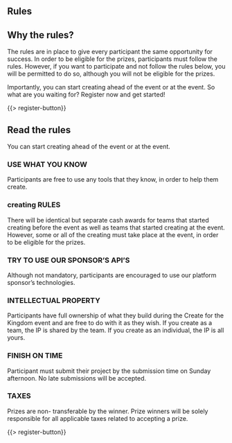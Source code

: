 ﻿## <i class="icon fa-check-circle"></i> Rules

## Why the rules?

The rules are in place to give every participant the same opportunity for success. In order to be eligible for the prizes, participants must follow the rules. However, if you want to participate and not follow the rules below, you will be permitted to do so, although you will not be eligible for the prizes.

Importantly, you can start creating ahead of the event or at the event. So what are you waiting for? Register now and get started!

{{> register-button}}
<br/>
## Read the rules

You can start creating ahead of the event or at the event.

### USE WHAT YOU KNOW 
Participants are free to use any tools that they know, in order to help them create.
### creating RULES 
There will be identical but separate cash awards for teams that started creating before the event as well as teams that started creating at the event. However, some or all of the creating must take place at the event, in order to be eligible for the prizes.
### TRY TO USE OUR SPONSOR’S API’S 
Although not mandatory, participants are encouraged to use our platform sponsor’s technologies.
### INTELLECTUAL PROPERTY 
Participants have full ownership of what they build during the Create for the Kingdom event and are free to do with it as they wish. If you create as a team, the IP is shared by the team. If you create as an individual, the IP is all yours.
### FINISH ON TIME 
Participant must submit their project by the submission time on Sunday afternoon. No late submissions will be accepted.
### TAXES 
Prizes are non- transferable by the winner. Prize winners will be solely responsible for all applicable taxes related to accepting a prize.

{{> register-button}}

